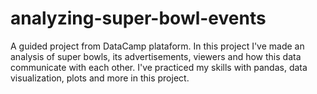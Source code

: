 # analyzing-super-bowl-events
A guided project from DataCamp plataform. 
In this project I've made an analysis of super bowls, its advertisements, viewers and how this data communicate with each other. 
I've practiced my skills with pandas, data visualization, plots and more in this project.
